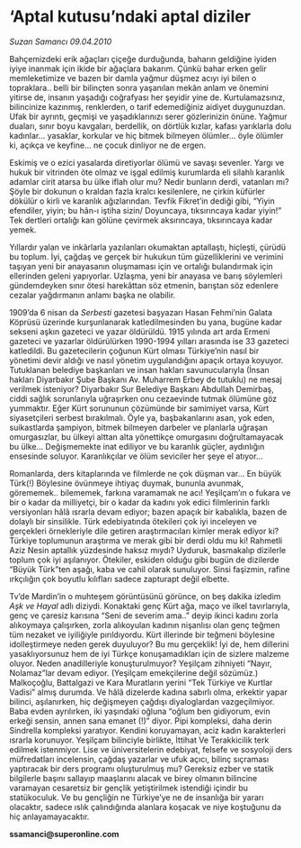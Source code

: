 # ‘Aptal kutusu’ndaki aptal diziler

*Suzan Samancı 09.04.2010*

<div class="yazi"><p>Bahçemizdeki erik ağaçları çiçeğe durduğunda, baharın geldiğine iyiden iyiye inanmak için ikide bir ağaçlara bakarım. Çünkü bahar erken gelir memleketimize ve bazen bir damla yağmur düşmez acıyı iyi bilen o topraklara.. belli bir bilinçten sonra yaşanılan mekân anlam ve önemini yitirse de, insanın yaşadığı coğrafyası her şeyidir yine de. Kurtulamazsınız, bilincinize kazınmış, renklerden, o tarif edemediğiniz aidiyet duygunuzdan. Ufak bir ayrıntı, geçmişi ve yaşadıklarınızı serer gözlerinizin önüne. Yağmur duaları, sınır boyu kavgaları, berdellik, on dörtlük kızlar, kafası yarıklarla dolu kadınlar... yasaklar, korkular ve hiç bitmek bilmeyen ölümler... öyle ölümler ki, açıkça ve keyfine... ne çocuk dinliyor ne de ergen. </p>
<p>Eskimiş ve o ezici yasalarda diretiyorlar ölümü ve savaşı sevenler. Yargı ve hukuk bir vitrinden öte olmaz ve işgal edilmiş kurumlarda eli silahlı karanlık adamlar cirit atarsa bu ülke iflah olur mu? Nedir bunların derdi, vatanları mı? Şöyle bir dokunun o kraldan fazla kralcı kesilenlere, ne çirkin küfürler dökülür o kirli ve karanlık ağızlarından. Tevfik Fikret’in dediği gibi, “Yiyin efendiler, yiyin; bu hân-ı iştiha sizin/ Doyuncaya, tıksırıncaya kadar yiyin!” Tek dertleri ortalığı kan gölüne çevirmek aksırıncaya, tıksırıncaya kadar yemek. </p>
<p>Yıllardır yalan ve inkârlarla yazılanları okumaktan aptallaştı, hiçleşti, çürüdü bu toplum. İyi, çağdaş ve gerçek bir hukukun tüm güzelliklerini ve verimini taşıyan yeni bir anayasanın oluşmaması için ve ortalığı bulandırmak için ellerinden geleni yapıyorlar. Uzlaşma, yeni bir anayasa ve barış söylemleri gündemdeyken sınır ötesi harekâttan söz etmenin, barıştan söz edenlere cezalar yağdırmanın anlamı başka ne olabilir.</p>
<p>1909’da 6 nisan da <i>Serbesti</i> gazetesi başyazarı Hasan Fehmi’nin Galata Köprüsü üzerinde kurşunlanarak katledilmesinden bu yana, bugüne kadar sekseni aşkın gazeteci ve yazar öldürüldü. 1915 yılında art arda Ermeni gazeteci ve yazarlar öldürülürken 1990-1994 yılları arasında ise 33 gazeteci katledildi. Bu gazetecilerin çoğunun Kürt olması Türkiye’nin nasıl bir yönetimi devir aldığı ve nasıl yönetim uygulandığını apaçık ortaya koyuyor. Tutuklanan belediye başkanları ve insan hakları savunucularıyla (İnsan hakları Diyarbakır Şube Başkanı Av. Muharrem Erbey de tutuklu) ne mesaj verilmek isteniyor? Diyarbakır Sur Belediye Başkanı Abdullah Demirbaş, ciddi sağlık sorunlarıyla uğraşırken onu cezaevinde tutmak ölümüne göz yummaktır. Eğer Kürt sorununun çözümünde bir samimiyet varsa, Kürt siyasetçileri serbest bırakılmalı. Öyle ya, başbakanlarını asan, yok eden, suikastlarda şampiyon, bitmek bilmeyen darbeler ve planlarla uğraşan omurgasızlar, bu ülkeyi alttan alta yönettikçe omurgasını doğrultamayacak bu ülke... Değişmemekte inat ediliyor ve bu karanlık güçler, aydınlığın ensesinde soluyor. Karanlıkçılar ve ölüm seviciler her şeye el atıyor...</p>
<p>Romanlarda, ders kitaplarında ve filmlerde ne çok düşman var... En büyük Türk(!) Böylesine övünmeye ihtiyaç duymak, bununla avunmak, görememek.. bilememek, farkına varamamak ne acı! Yeşilçam’ın o fukara ve bir o kadar da milliyetçi, bir o kadar da kadını yok edici filmlerinin farklı versiyonları hâlâ ısrarla devam ediyor; bazen apaçık bir kabalıkla, bazen de dolaylı bir sinsilikle. Türk edebiyatında ötekileri çok iyi inceleyen ve gerçekleri örnekleriyle dile getiren araştırmacıları kimler merak ediyor ki? Türkiye toplumunun araştırma ve merak gibi bir derdi oldu mu ki! Rahmetli Aziz Nesin aptallık yüzdesinde haksız mıydı? Uyduruk, basmakalıp dizilerle toplum çok iyi aşılanıyor. Ötekiler, eskiden olduğu gibi bugün de dizilerde “Büyük Türk”ten aşağı, kaba ve cahil olarak sunuluyor. Sinsi faşizmin, rafine ırkçılığın çok boyutlu kılıfları sadece zapturapt değil elbette.</p>
<p>Tv’de Mardin’in o muhteşem görüntüsünü görünce, on beş dakika izledim <i>Aşk ve Hayal</i> adlı diziydi. Konaktaki genç Kürt ağa, maço ve ilkel tavırlarıyla, genç ve çaresiz karısına “Seni de severim ama..” deyip ikinci kadını zorla alıkoymaya çalışırken, zorla alıkoyulan kadının nişanlısı olan genç teğmen tüm nezaket ve iyiliğiyle pırıldıyordu. Kürt illerinde bir teğmeni böylesine idolleştirmeye neden gerek duyuluyor? Bu mu gerçeklik! İyi de, hem dillerini yasaklıyorsunuz hem de iyi Türkçe konuşamadıkları için de sizlere malzeme oluyor. Neden anadilleriyle konuşturulmuyor? Yeşilçam zihniyeti “Nayır, Nolamaz”lar devam ediyor. (Yeşilçam emekçilerine değil sözümüz.) Malkoçoğlu, Battalgazi ve Kara Muratların yerini “Tek Türkiye ve Kurtlar Vadisi” almış durumda. Ve hâlâ dizelerde kadına sabırlı olma, erkektir yapar bilinci, aşılanırken, hiç değişmeyen çağdışı diyaloglardan vazgeçilmiyor. Baba evden ayrılırken, iki yaşındaki oğluna “oğlum ben gidiyorum, evin erkeği sensin, annen sana emanet (!)” diyor. Pipi kompleksi, daha derin Sindrella kompleksi yaratıyor. Kendini koruyamayan, aciz kadın karakterleri ısrarla korunuyor. Yeşilçam bilinciyle birlikte, İttihat Ve Terakkicilik terk edilmek istenmiyor. Lise ve üniversitelerin edebiyat, felsefe ve sosyoloji ders müfredatları incelensin, çağdaş yazarlar ve ufuk açıcı, bilinç sıçraması yaptıracak bir ders programı oluşturulmuş mu? Gereksiz ezber ve statik bilgilerle başını sallayıp maaşlarını alacak ve birey olmanın bilincine varamayan cesaretsiz bir gençlik yetiştirilmek istendiği içindir bu statükoculuk. Ve bu gençliğin ne Türkiye’ye ne de insanlığa bir yararı olacaktır, sadece ıslık çalındığında alanlara koşacak ve niye koştuğunu da hiç anlayamayacaktır. </p>
<p><b>ssamanci@superonline.com</b></p></div>

